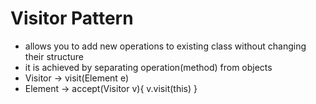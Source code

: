 # Visitor Pattern


* allows you to add new operations to existing class without changing their structure
* it is achieved by separating operation(method) from objects
* Visitor -> visit(Element e)
* Element -> accept(Visitor v){ v.visit(this) }